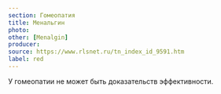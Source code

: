 ```yaml
---
section: Гомеопатия
title: Менальгин
photo: 
other: [Menalgin]
producer: 
source: https://www.rlsnet.ru/tn_index_id_9591.htm
label: red
---
```


У гомеопатии не может быть доказательств эффективности.

